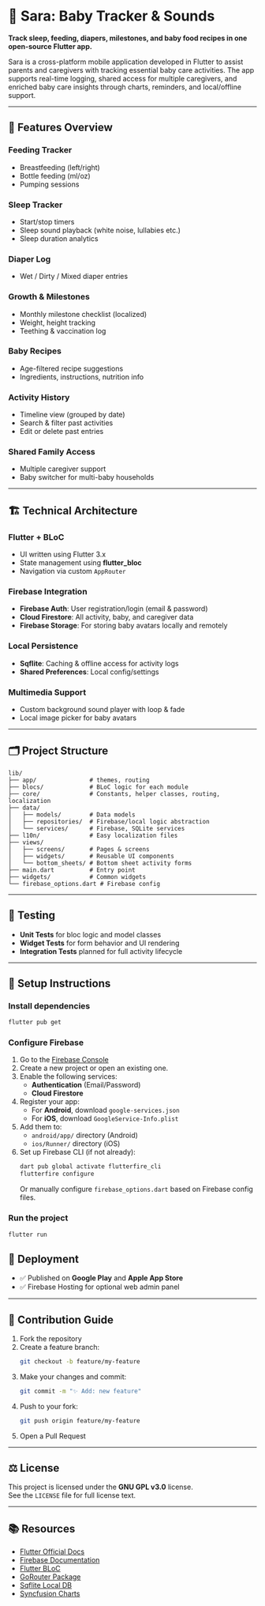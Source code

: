 # 👶 Sara: Baby Tracker & Sounds

**Track sleep, feeding, diapers, milestones, and baby food recipes in one open-source Flutter app.**

Sara is a cross-platform mobile application developed in Flutter to assist parents and caregivers
with tracking essential baby care activities. The app supports real-time logging, shared access for
multiple caregivers, and enriched baby care insights through charts, reminders, and local/offline
support.

---

## 🧩 Features Overview

### Feeding Tracker

- Breastfeeding (left/right)
- Bottle feeding (ml/oz)
- Pumping sessions

### Sleep Tracker

- Start/stop timers
- Sleep sound playback (white noise, lullabies etc.)
- Sleep duration analytics

### Diaper Log

- Wet / Dirty / Mixed diaper entries

### Growth & Milestones

- Monthly milestone checklist (localized)
- Weight, height tracking
- Teething & vaccination log

### Baby Recipes

- Age-filtered recipe suggestions
- Ingredients, instructions, nutrition info

### Activity History

- Timeline view (grouped by date)
- Search & filter past activities
- Edit or delete past entries

### Shared Family Access

- Multiple caregiver support
- Baby switcher for multi-baby households

---

## 🏗️ Technical Architecture

### Flutter + BLoC

- UI written using Flutter 3.x
- State management using **flutter_bloc**
- Navigation via custom `AppRouter`

### Firebase Integration

- **Firebase Auth**: User registration/login (email & password)
- **Cloud Firestore**: All activity, baby, and caregiver data
- **Firebase Storage**: For storing baby avatars locally and remotely

### Local Persistence

- **Sqflite**: Caching & offline access for activity logs
- **Shared Preferences**: Local config/settings

### Multimedia Support

- Custom background sound player with loop & fade
- Local image picker for baby avatars

---

## 🗂 Project Structure

```text
lib/
├── app/               # themes, routing
├── blocs/             # BLoC logic for each module
├── core/              # Constants, helper classes, routing, localization
├── data/
│   ├── models/        # Data models
│   ├── repositories/  # Firebase/local logic abstraction
│   └── services/      # Firebase, SQLite services
├── l10n/              # Easy localization files
├── views/
│   ├── screens/       # Pages & screens
│   ├── widgets/       # Reusable UI components
│   └── bottom_sheets/ # Bottom sheet activity forms
├── main.dart          # Entry point
├── widgets/           # Common widgets
└── firebase_options.dart # Firebase config
```
---

## 🧪 Testing

- **Unit Tests** for bloc logic and model classes
- **Widget Tests** for form behavior and UI rendering
- **Integration Tests** planned for full activity lifecycle

---

## 🔧 Setup Instructions

### Install dependencies
```bash
flutter pub get
```

### Configure Firebase

1. Go to the [Firebase Console](https://console.firebase.google.com/)
2. Create a new project or open an existing one.
3. Enable the following services:
    - **Authentication** (Email/Password)
    - **Cloud Firestore**
4. Register your app:
    - For **Android**, download `google-services.json`
    - For **iOS**, download `GoogleService-Info.plist`
5. Add them to:
    - `android/app/` directory (Android)
    - `ios/Runner/` directory (iOS)
6. Set up Firebase CLI (if not already):
   ```bash
   dart pub global activate flutterfire_cli
   flutterfire configure
   ```
   Or manually configure `firebase_options.dart` based on Firebase config files.

### Run the project
```bash
flutter run
```

## 📲 Deployment

- ✅ Published on **Google Play** and **Apple App Store**
- ✅ Firebase Hosting for optional web admin panel

---

## 🤝 Contribution Guide

1. Fork the repository
2. Create a feature branch:
   ```bash
   git checkout -b feature/my-feature
   ```
3. Make your changes and commit:
   ```bash
   git commit -m "✨ Add: new feature"
   ```
4. Push to your fork:
   ```bash
   git push origin feature/my-feature
   ```
5. Open a Pull Request

---

## ⚖️ License

This project is licensed under the **GNU GPL v3.0** license.  
See the `LICENSE` file for full license text.

---

## 📚 Resources

- [Flutter Official Docs](https://flutter.dev/)
- [Firebase Documentation](https://firebase.google.com/docs)
- [Flutter BLoC](https://pub.dev/packages/flutter_bloc)
- [GoRouter Package](https://pub.dev/packages/go_router)
- [Sqflite Local DB](https://pub.dev/packages/sqflite)
- [Syncfusion Charts](https://pub.dev/packages/syncfusion_flutter_charts)




